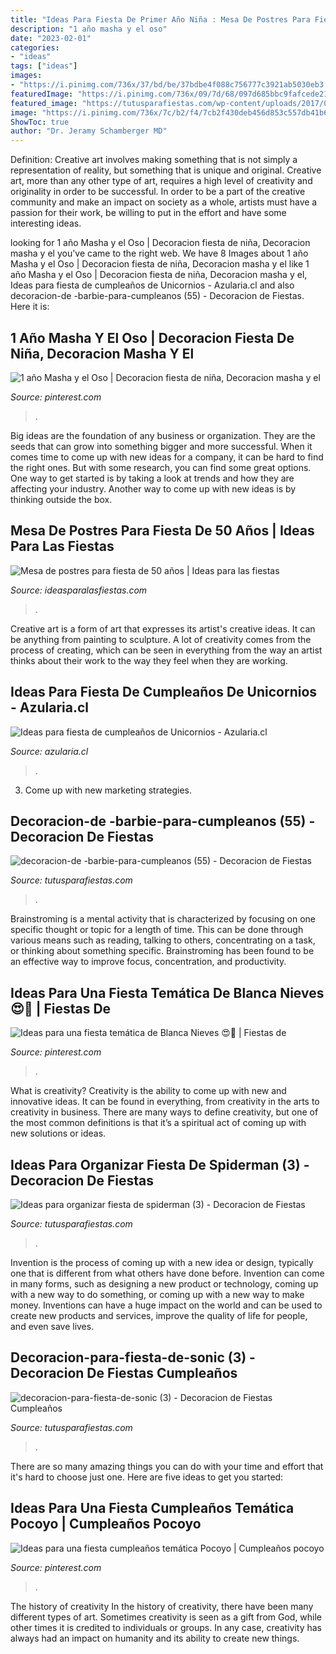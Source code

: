 ```yaml
---
title: "Ideas Para Fiesta De Primer Año Niña : Mesa De Postres Para Fiesta De 50 Años"
description: "1 año masha y el oso"
date: "2023-02-01"
categories:
- "ideas"
tags: ["ideas"]
images:
- "https://i.pinimg.com/736x/37/bd/be/37bdbe4f088c756777c3921ab5030eb3.jpg"
featuredImage: "https://i.pinimg.com/736x/09/7d/68/097d685bbc9fafcede21ed97ac90b6cd--ideas-para.jpg"
featured_image: "https://tutusparafiestas.com/wp-content/uploads/2017/02/Ideas-para-organizar-fiesta-de-spiderman-3.jpg"
image: "https://i.pinimg.com/736x/7c/b2/f4/7cb2f430deb456d853c557db41b641e8.jpg"
ShowToc: true
author: "Dr. Jeramy Schamberger MD"
---
```



Definition: Creative art involves making something that is not simply a representation of reality, but something that is unique and original.
Creative art, more than any other type of art, requires a high level of creativity and originality in order to be successful. In order to be a part of the creative community and make an impact on society as a whole, artists must have a passion for their work, be willing to put in the effort and have some interesting ideas.

	

		
looking for 1 año Masha y el Oso | Decoracion fiesta de niña, Decoracion masha y el you've came to the right web. We have 8 Images about 1 año Masha y el Oso | Decoracion fiesta de niña, Decoracion masha y el like 1 año Masha y el Oso | Decoracion fiesta de niña, Decoracion masha y el, Ideas para fiesta de cumpleaños de Unicornios - Azularia.cl and also decoracion-de -barbie-para-cumpleanos (55) - Decoracion de Fiestas. Here it is:
		
    
## 1 Año Masha Y El Oso | Decoracion Fiesta De Niña, Decoracion Masha Y El

<img loading=lazy src="https://i.pinimg.com/736x/7c/b2/f4/7cb2f430deb456d853c557db41b641e8.jpg" onerror="this.onerror=null;this.src='https://tse4.mm.bing.net/th?id=OIP.YDoHoWWEuyOg6tcBi7B8cgHaNK&amp;pid=15.1';" alt="1 año Masha y el Oso | Decoracion fiesta de niña, Decoracion masha y el">

_Source: pinterest.com_

>. 

	

Big ideas are the foundation of any business or organization. They are the seeds that can grow into something bigger and more successful. When it comes time to come up with new ideas for a company, it can be hard to find the right ones. But with some research, you can find some great options. One way to get started is by taking a look at trends and how they are affecting your industry. Another way to come up with new ideas is by thinking outside the box.

    
## Mesa De Postres Para Fiesta De 50 Años | Ideas Para Las Fiestas

<img loading=lazy src="https://ideasparalasfiestas.com/wp-content/uploads/2019/10/mesa-de-postres-para-fiesta-de-50-anos-4.jpg" onerror="this.onerror=null;this.src='https://tse2.mm.bing.net/th?id=OIP.qvjVsByGV6Qf-sonEbT6gAHaJ3&amp;pid=15.1';" alt="Mesa de postres para fiesta de 50 años | Ideas para las fiestas">

_Source: ideasparalasfiestas.com_

>. 

	

Creative art is a form of art that expresses its artist's creative ideas. It can be anything from painting to sculpture. A lot of creativity comes from the process of creating, which can be seen in everything from the way an artist thinks about their work to the way they feel when they are working.

    
## Ideas Para Fiesta De Cumpleaños De Unicornios - Azularia.cl

<img loading=lazy src="https://azularia.cl/wp-content/uploads/2019/07/fiesta_cumpleanos_unicornios_3.jpg" onerror="this.onerror=null;this.src='https://tse3.mm.bing.net/th?id=OIP.QvWERWcmErqLFEvr8A-RuAHaJO&amp;pid=15.1';" alt="Ideas para fiesta de cumpleaños de Unicornios - Azularia.cl">

_Source: azularia.cl_

>. 

	

3. Come up with new marketing strategies.

    
## Decoracion-de -barbie-para-cumpleanos (55) - Decoracion De Fiestas

<img loading=lazy src="https://tutusparafiestas.com/wp-content/uploads/2017/06/decoracion-de-barbie-para-cumpleanos-55-200x300.jpg" onerror="this.onerror=null;this.src='https://tse3.mm.bing.net/th?id=OIP.FxknqGVyfdqKckPlfxFD-gAAAA&amp;pid=15.1';" alt="decoracion-de -barbie-para-cumpleanos (55) - Decoracion de Fiestas">

_Source: tutusparafiestas.com_

>. 

	

Brainstroming is a mental activity that is characterized by focusing on one specific thought or topic for a length of time. This can be done through various means such as reading, talking to others, concentrating on a task, or thinking about something specific. Brainstroming has been found to be an effective way to improve focus, concentration, and productivity.

    
## Ideas Para Una Fiesta Temática De Blanca Nieves 😍👸 | Fiestas De

<img loading=lazy src="https://i.pinimg.com/736x/09/7d/68/097d685bbc9fafcede21ed97ac90b6cd--ideas-para.jpg" onerror="this.onerror=null;this.src='https://tse3.mm.bing.net/th?id=OIP.X2R7pkMJgFm4mWswS5VcNgHaLH&amp;pid=15.1';" alt="Ideas para una fiesta temática de Blanca Nieves 😍👸 | Fiestas de">

_Source: pinterest.com_

>. 

	

What is creativity?
Creativity is the ability to come up with new and innovative ideas. It can be found in everything, from creativity in the arts to creativity in business. There are many ways to define creativity, but one of the most common definitions is that it’s a spiritual act of coming up with new solutions or ideas.

    
## Ideas Para Organizar Fiesta De Spiderman (3) - Decoracion De Fiestas

<img loading=lazy src="https://tutusparafiestas.com/wp-content/uploads/2017/02/Ideas-para-organizar-fiesta-de-spiderman-3.jpg" onerror="this.onerror=null;this.src='https://tse3.mm.bing.net/th?id=OIP.SYN7jg-LsFcfxYoIm-dnEwAAAA&amp;pid=15.1';" alt="Ideas para organizar fiesta de spiderman (3) - Decoracion de Fiestas">

_Source: tutusparafiestas.com_

>. 

	

Invention is the process of coming up with a new idea or design, typically one that is different from what others have done before. Invention can come in many forms, such as designing a new product or technology, coming up with a new way to do something, or coming up with a new way to make money. Inventions can have a huge impact on the world and can be used to create new products and services, improve the quality of life for people, and even save lives.

    
## Decoracion-para-fiesta-de-sonic (3) - Decoracion De Fiestas Cumpleaños

<img loading=lazy src="https://tutusparafiestas.com/wp-content/uploads/2017/08/decoracion-para-fiesta-de-sonic-3.jpeg" onerror="this.onerror=null;this.src='https://tse3.mm.bing.net/th?id=OIP.3EmcKEhUoYmwz48OixhINgHaJ4&amp;pid=15.1';" alt="decoracion-para-fiesta-de-sonic (3) - Decoracion de Fiestas Cumpleaños">

_Source: tutusparafiestas.com_

>. 

	

There are so many amazing things you can do with your time and effort that it's hard to choose just one. Here are five ideas to get you started: 

    
## Ideas Para Una Fiesta Cumpleaños Temática Pocoyo | Cumpleaños Pocoyo

<img loading=lazy src="https://i.pinimg.com/736x/37/bd/be/37bdbe4f088c756777c3921ab5030eb3.jpg" onerror="this.onerror=null;this.src='https://tse2.mm.bing.net/th?id=OIP.y0MaV9bJmrHPYek36NaoPAHaE3&amp;pid=15.1';" alt="Ideas para una fiesta cumpleaños temática Pocoyo | Cumpleaños pocoyo">

_Source: pinterest.com_

>. 

	

The history of creativity
In the history of creativity, there have been many different types of art. Sometimes creativity is seen as a gift from God, while other times it is credited to individuals or groups. In any case, creativity has always had an impact on humanity and its ability to create new things.

